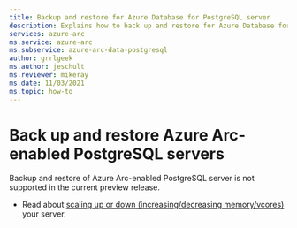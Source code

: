 ```yaml
---
title: Backup and restore for Azure Database for PostgreSQL server
description: Explains how to back up and restore for Azure Database for PostgreSQL servers
services: azure-arc
ms.service: azure-arc
ms.subservice: azure-arc-data-postgresql
author: grrlgeek
ms.author: jeschult
ms.reviewer: mikeray
ms.date: 11/03/2021
ms.topic: how-to
---
```


# Back up and restore Azure Arc-enabled PostgreSQL servers

Backup and restore of Azure Arc-enabled PostgreSQL server is not supported in the current preview release.

- Read about [scaling up or down (increasing/decreasing memory/vcores)](scale-up-down-postgresql-server-using-cli.md) your server.

